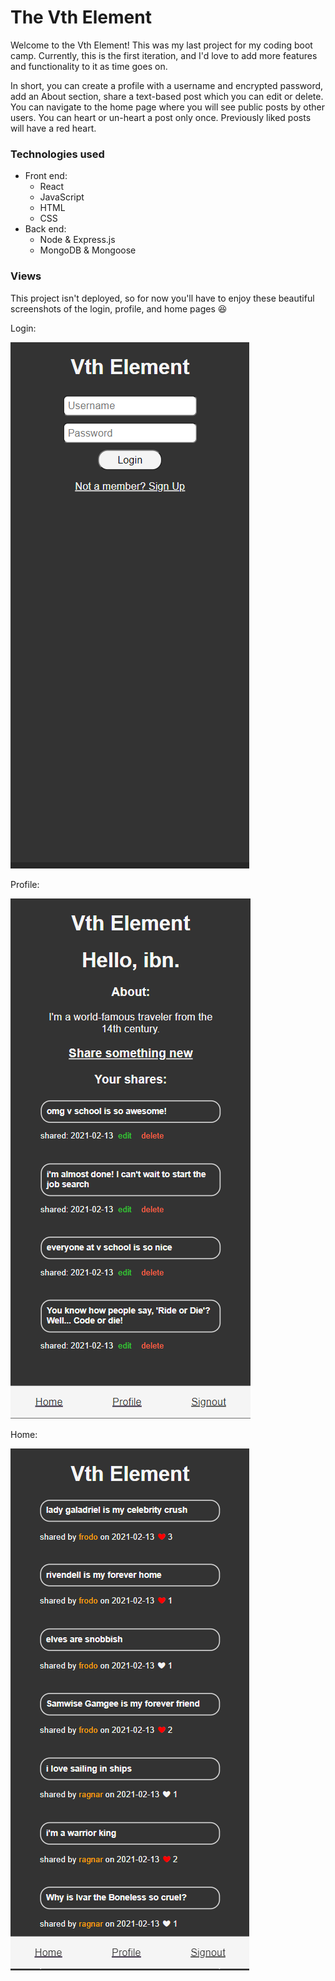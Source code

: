 # The Vth Element

Welcome to the Vth Element! This was my last project for my coding boot camp. Currently, this is the first iteration, and I'd love to add more features and functionality to it as time goes on.

In short, you can create a profile with a username and encrypted password, add an About section, share a text-based post which you can edit or delete. You can navigate to the home page where you will see public posts by other users. You can heart or un-heart a post only once. Previously liked posts will have a red heart.

### Technologies used
- Front end:
    - React
    - JavaScript
    - HTML
    - CSS
- Back end:
    - Node & Express.js
    - MongoDB & Mongoose

### Views

This project isn't deployed, so for now you'll have to enjoy these beautiful screenshots of the login, profile, and home pages :laughing:

Login:

![login page](./screenshots/vth-element-login.PNG)

Profile:

![profile page](./screenshots/vth-element-profile.PNG)

Home:

![home page](./screenshots/vth-element-home.PNG)
